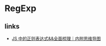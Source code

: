 # RegExp

## links

- [JS 中的正则表达式&&全面梳理｜内附思维导图](https://juejin.im/post/5e8ab4efe51d4547170a9233#heading-44)
